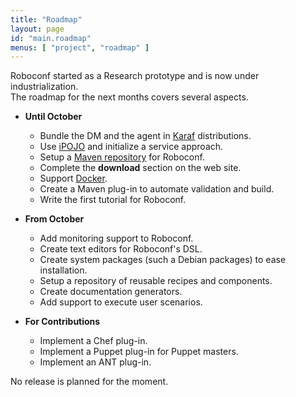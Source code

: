 ```yaml
---
title: "Roadmap"
layout: page
id: "main.roadmap"
menus: [ "project", "roadmap" ]
---
```


Roboconf started as a Research prototype and is now under industrialization.  
The roadmap for the next months covers several aspects.

* **Until October**

	* Bundle the DM and the agent in [Karaf](http://karaf.apache.org/) distributions. &nbsp; <span class="glyphicon glyphicon-ok"></span>
	* Use [iPOJO](http://felix.apache.org/documentation/subprojects/apache-felix-ipojo.html) and initialize a service approach. &nbsp; <span class="glyphicon glyphicon-ok"></span>
	* Setup a [Maven repository](https://docs.sonatype.org/display/Repository/Sonatype+OSS+Maven+Repository+Usage+Guide) for Roboconf. &nbsp; <span class="glyphicon glyphicon-ok"></span>
	* Complete the **download** section on the web site. &nbsp; <span class="glyphicon glyphicon-ok"></span>
	* Support [Docker](http://www.docker.com/). &nbsp; <span class="glyphicon glyphicon-ok"></span>
	* Create a Maven plug-in to automate validation and build. &nbsp; <span class="glyphicon glyphicon-ok"></span>
	* Write the first tutorial for Roboconf.

* **From October**

	* Add monitoring support to Roboconf.
	* Create text editors for Roboconf's DSL.
	* Create system packages (such a Debian packages) to ease installation.
	* Setup a repository of reusable recipes and components.
	* Create documentation generators.
	* Add support to execute user scenarios.

* **For Contributions**

    * Implement a Chef plug-in.
    * Implement a Puppet plug-in for Puppet masters.
    * Implement an ANT plug-in.

No release is planned for the moment.
